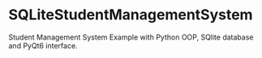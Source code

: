 # SQLiteStudentManagementSystem
Student Management System Example with Python OOP, SQlite database and PyQt6 interface.
